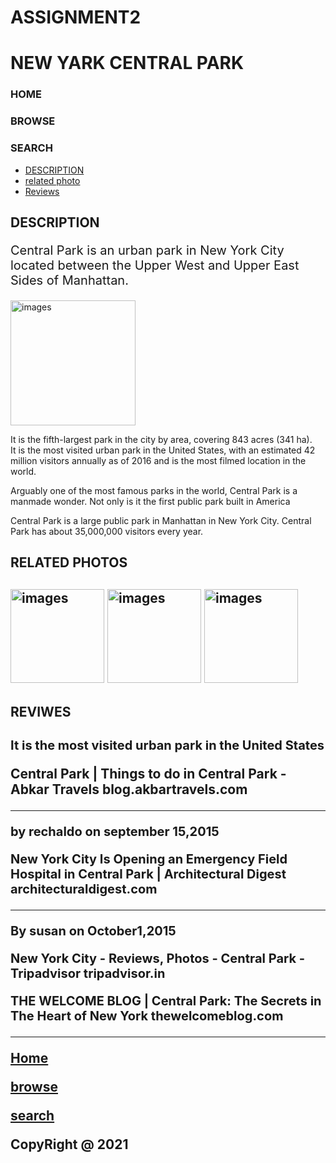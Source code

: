 # ASSIGNMENT2
<!doctype html>
<html lang="en">
<head>
<meta charset="utf-8">
<meta http-equiv="X-UA-Compatible" content="IE=edge">
    <meta name="viewport" content="width=device-width, initial-scale=1.0">
<title>ASSIGNMENT2</title>
<style type="text/css">
p.red{font-size:20px;}
</style>
</head>
<body>
<h1>NEW YARK CENTRAL PARK</h1>
<h3 id="top">HOME</h3>
<h3 id="top1">BROWSE</h3>
<h3 id="top2">SEARCH</h3>
<section>
<ul>
<li><a href="#sec1"> DESCRIPTION</a></li>
<li><a href="#sec2">related photo</a></li>
<li><a href="#sec3">Reviews</a></li>
</ul>
</section>
<section id="sec1">
<h2>DESCRIPTION</h2>
<p class="red">Central Park is an urban park in New York City located between the Upper West and Upper East Sides of Manhattan.</p>
<img src="newyark1.jpg" width="200px" hieght="200px" alt="images">
<div>
<p>It is the fifth-largest park in the city by area, covering 843 acres (341 ha).<br>
 It is the most visited urban park in the United States, with an estimated 42 million visitors annually as of 2016
and is the most filmed location in the world.</p>
<p>Arguably one of the most famous parks in the world, Central Park is a manmade wonder. Not only is it the first public park built in America</p>
<p>Central Park is a large public park in Manhattan in New York City. Central Park has about 35,000,000 visitors every year.</p>
</div>
</section>
<section id="sec2">
<h2>RELATED PHOTOS<h2>
<img src="newyark2.jpg" width="150px" hieght="150px" alt="images">
<img src="newyark3.jpg" width="150px" hieght="150px" alt="images">
<img src="newyark4.jpg" width="150px" hieght="150px" alt="images">
</section>
<section id="sec3">
<h2>REVIWES<h2>
<p class="red">It is the most visited urban park in the United States</p>
<p>Central Park | Things to do in Central Park - Abkar Travels
blog.akbartravels.com</p>
<hr></hr>
<p class="red">by rechaldo on september 15,2015</p>
<p class="red">New York City Is Opening an Emergency Field Hospital in Central Park | Architectural Digest
architecturaldigest.com</p>
<hr></hr>
<p class="red">By susan on October1,2015</p>
<p class="red">New York City - Reviews, Photos - Central Park - Tripadvisor
tripadvisor.in</p>
<p class="red">THE WELCOME BLOG | Central Park: The Secrets in The Heart of New York
thewelcomeblog.com</p>
<hr></hr>
<footer>
        <p><a href="#top">Home</a></p>
		<p><a href="#top1">browse </a></p>
	    <p><a href="#top2">search </a></p>
		<p>CopyRight @ 2021</p>
</footer>
</body>
</html>


